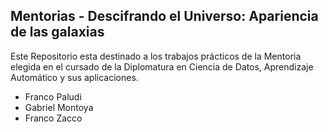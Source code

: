 ## Mentorias - Descifrando el Universo: Apariencia de las galaxias

Este Repositorio esta destinado a los trabajos prácticos de la Mentoria elegida en el cursado de la Diplomatura en Ciencia de Datos, Aprendizaje Automático y sus aplicaciones.
 * Franco Paludi 
 * Gabriel Montoya
 * Franco Zacco
